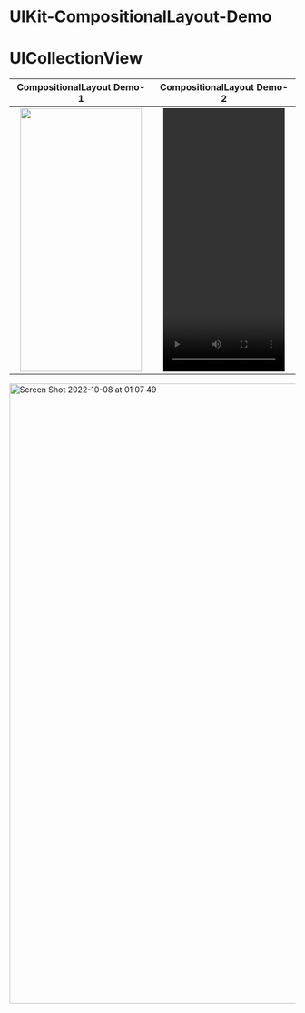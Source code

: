 # UIKit-CompositionalLayout-Demo 
# UICollectionView


|   CompositionalLayout Demo-1     |   CompositionalLayout  Demo-2   |
|:-------------------------:|:-------------------------:|
 | <img src=https://user-images.githubusercontent.com/15719990/192602993-8f70ffb1-9318-4350-b330-88b40d4e9f06.png width="214" height="463">  | <video src= https://user-images.githubusercontent.com/15719990/192895914-aa9fee28-3599-4288-9eb6-d197b276f4f5.mov width="214" height="463">  |



<img width="1090" alt="Screen Shot 2022-10-08 at 01 07 49" src="https://user-images.githubusercontent.com/15719990/194669664-9d091ea8-8b1b-4adf-b50d-6f1047c9e456.png">
